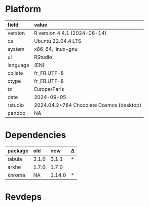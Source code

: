 # Platform

|field    |value                                    |
|:--------|:----------------------------------------|
|version  |R version 4.4.1 (2024-06-14)             |
|os       |Ubuntu 22.04.4 LTS                       |
|system   |x86_64, linux-gnu                        |
|ui       |RStudio                                  |
|language |(EN)                                     |
|collate  |fr_FR.UTF-8                              |
|ctype    |fr_FR.UTF-8                              |
|tz       |Europe/Paris                             |
|date     |2024-09-05                               |
|rstudio  |2024.04.2+764 Chocolate Cosmos (desktop) |
|pandoc   |NA                                       |

# Dependencies

|package |old   |new    |Δ  |
|:-------|:-----|:------|:--|
|tabula  |3.1.0 |3.1.1  |*  |
|arkhe   |1.7.0 |1.7.0  |   |
|khroma  |NA    |1.14.0 |*  |

# Revdeps

